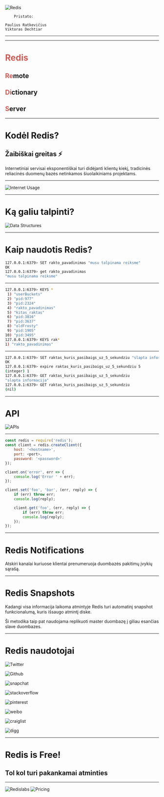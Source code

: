 <!-- classes: title -->

![Redis](https://redis.com/wp-content/uploads/2021/08/redis-logo.png)

<!-- block-start: grid-->

<!-- block-start: column -->
        Pristato:

<!-- block-end -->

<!-- block-start: column -->
    Paulius Ratkevičius 
    Viktoras Dechtiar
<!-- block-end -->

<!-- block-end -->

---

<!-- contents -->

---
<!-- section-title: Kas yra Redis? -->

# <font color="#cd5d57">Redis</font>

<!-- fragments-start -->

## <font color="#cd5d57">Re</font>mote 

## <font color="#cd5d57">Di</font>ctionary 

## <font color="#cd5d57">S</font>erver
<!-- fragments-end -->

---
<!-- section-title: Kodėl Redis? -->
# Kodėl Redis?

## Žaibiškai greitas ⚡

Internetiniai servisai eksponentiškai turi didėjanti klientų kiekį, tradicinės reliacinės duomenų bazės netinkamos šiuolaikiniams projektams.

---

![Internet Usage](https://blog.cloudflare.com/content/images/2020/04/Screenshot-2020-04-20-at-18.27.41.png)


---

<!-- section-title: Ką galiu talpinti? -->
# Ką galiu talpinti?

![Data Structures](https://redis.com/wp-content/uploads/2020/06/key-value-data-stores-2-v2-920x612.png)

---

<!-- section-title: Kaip naudotis Redis? -->

# Kaip naudotis Redis?

```sh
127.0.0.1:6379> SET rakto_pavadinimas "musu talpinama reiksme"
OK
127.0.0.1:6379> get rakto_pavadinimas
"musu talpinama reiksme"
```
---
```sh
127.0.0.1:6379> KEYS *
 1) "userBuckets"
 2) "pid:977"
 3) "pid:2324"
 4) "rakto_pavadinimas"
 5) "kitas_raktas"
 6) "pid:3816"
 7) "pid:3637"
 8) "oldFrosty"
 9) "pid:1905"
10) "pid:3495"
127.0.0.1:6379> KEYS rak*
1) "rakto_pavadinimas"
```

---

```sh
127.0.0.1:6379> SET raktas_kuris_pasibaigs_uz_5_sekundziu "slapta informacija"
OK
127.0.0.1:6379> expire raktas_kuris_pasibaigs_uz_5_sekundziu 5
(integer) 1
127.0.0.1:6379> GET raktas_kuris_pasibaigs_uz_5_sekundziu
"slapta informacija"
127.0.0.1:6379> GET raktas_kuris_pasibaigs_uz_5_sekundziu
(nil)
```

---
<!-- section-title: API -->

# API


![APIs](https://your.weebsh.it/lYxUtp53.png)

---

```js
const redis = require('redis');
const client = redis.createClient({
    host: '<hostname>',
    port: <port>,
    password: '<password>'
});

client.on('error', err => {
    console.log('Error ' + err);
});
```

```js
client.set('foo', 'bar', (err, reply) => {
    if (err) throw err;
    console.log(reply);

    client.get('foo', (err, reply) => {
        if (err) throw err;
        console.log(reply);
    });
});
```

---

<!-- section-title: Fragmentacija -->

# Redis Notifications

Atskiri kanalai kuriuose klientai prenumeruoja duombazės pakitimų įvykių sąrašą.

---

<!-- section-title: Replikavimas -->

# Redis Snapshots

Kadangi visa informacija laikoma atmintyje Redis turi automatinį snapshot funkcionalumą, kuris išsaugo atmintį diske.

Ši metodika taip pat naudojama replikuoti master duombazę į giliau esančias slave duombazes.

---

<!-- section-title: Kas naudoja Redis? -->

# Redis naudotojai

<!-- block-start: grid -->

<!-- block-start: column -->
![Twitter](https://external-content.duckduckgo.com/iu/?u=https%3A%2F%2Flogos-download.com%2Fwp-content%2Fuploads%2F2016%2F02%2FTwitter_Logo_new.png&f=1&nofb=1)
<!-- block-end -->
<!-- block-start: column -->
![Github](https://github.githubassets.com/images/modules/logos_page/GitHub-Logo.png)
<!-- block-end -->

<!-- block-start: column -->
![snapchat](https://external-content.duckduckgo.com/iu/?u=http%3A%2F%2Flogos-download.com%2Fwp-content%2Fuploads%2F2016%2F07%2FSnapchat_logo.png&f=1&nofb=1)
<!-- block-end -->

<!-- block-start: column -->
![stackoverflow](https://stackoverflow.design/assets/img/logos/so/logo-stackoverflow.png)
<!-- block-end -->

<!-- block-start: column -->
![pinterest](https://external-content.duckduckgo.com/iu/?u=https%3a%2f%2fcdn.freebiesupply.com%2flogos%2flarge%2f2x%2fpinterest-1-logo-png-transparent.png&f=1&nofb=1)
<!-- block-end -->
<!-- block-start: column -->
![weibo](https://external-content.duckduckgo.com/iu/?u=https%3A%2F%2Flogos-download.com%2Fwp-content%2Fuploads%2F2016%2F10%2FSina_Weibo_logo.png&f=1&nofb=1)
<!-- block-end -->
<!-- block-start: column -->
![craiglist](https://external-content.duckduckgo.com/iu/?u=https%3A%2F%2Flogos-world.net%2Fwp-content%2Fuploads%2F2021%2F02%2FCraigslist-Emblem.png&f=1&nofb=1)
<!-- block-end -->
<!-- block-start: column -->
![digg](https://external-content.duckduckgo.com/iu/?u=https%3A%2F%2Flogonoid.com%2Fimages%2Fdigg-logo.png&f=1&nofb=1)
<!-- block-end -->
<!-- block-end -->

---
<!-- section-title: Kiek kainuoja Redis? -->

# Redis is Free!
## Tol kol turi pakankamai atminties

---

![Redislabs](https://external-content.duckduckgo.com/iu/?u=https%3A%2F%2Ftechcrunch.com%2Fwp-content%2Fuploads%2F2019%2F02%2FRedis-labs-logo-1.png&f=1&nofb=1)
![Pricing](https://your.weebsh.it/f4jLizQJ.png)
